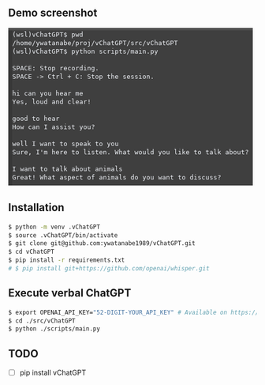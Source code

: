 ## Demo screenshot
![alt text](https://github.com/ywatanabe1989/vChatGPT/blob/main/docs/vChatGPT_demo.png?raw=true)

## Installation
``` bash
$ python -m venv .vChatGPT
$ source .vChatGPT/bin/activate
$ git clone git@github.com:ywatanabe1989/vChatGPT.git
$ cd vChatGPT
$ pip install -r requirements.txt
# $ pip install git+https://github.com/openai/whisper.git
```

## Execute verbal ChatGPT
``` bash
$ export OPENAI_API_KEY="52-DIGIT-YOUR_API_KEY" # Available on https://platform.openai.com/account/api-keys
$ cd ./src/vChatGPT
$ python ./scripts/main.py
```

## TODO
- [ ] pip install vChatGPT
